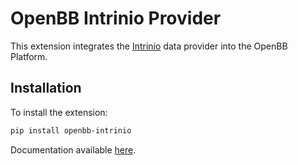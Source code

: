 # OpenBB Intrinio Provider

This extension integrates the [Intrinio](https://intrinio.com/) data provider into the OpenBB Platform.

## Installation

To install the extension:

```bash
pip install openbb-intrinio
```

Documentation available [here](https://docs.openbb.co/platform/development/contributing).

